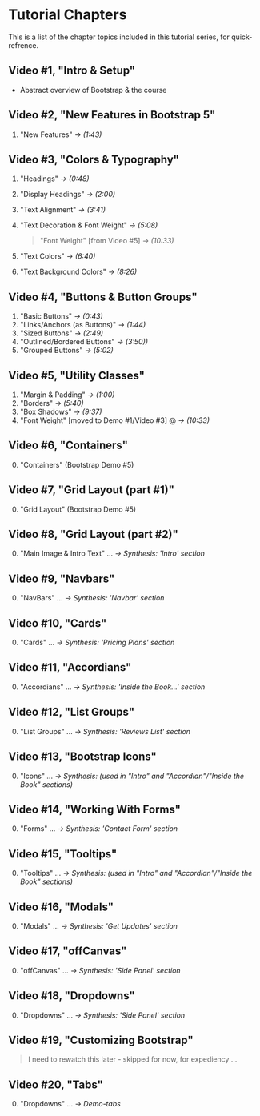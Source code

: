 # Tutorial Chapters

This is a list of the chapter topics included in this tutorial series, for quick-refrence.

## Video #1, "Intro & Setup"

- Abstract overview of Bootstrap & the course

## Video #2, "New Features in Bootstrap 5"

1. "New Features" _->_ _(1:43)_

## Video #3, "Colors & Typography"

1. "Headings" _->_ _(0:48)_
2. "Display Headings" _->_ _(2:00)_
3. "Text Alignment" _->_ _(3:41)_
4. "Text Decoration & Font Weight" _->_ _(5:08)_

   > "Font Weight" [from Video #5] _->_ _(10:33)_

5. "Text Colors" _->_ _(6:40)_
6. "Text Background Colors" _->_ _(8:26)_

## Video #4, "Buttons & Button Groups"

1. "Basic Buttons" _->_ _(0:43)_
2. "Links/Anchors (as Buttons)" _->_ _(1:44)_
3. "Sized Buttons" _->_ _(2:49)_
4. "Outlined/Bordered Buttons" _->_ _(3:50))_
5. "Grouped Buttons" _->_ _(5:02)_

## Video #5, "Utility Classes"

1. "Margin & Padding" _->_ _(1:00)_
2. "Borders" _->_ _(5:40)_
3. "Box Shadows" _->_ _(9:37)_
4. "Font Weight" [moved to Demo #1/Video #3] @ _->_ _(10:33)_

## Video #6, "Containers"

0. "Containers" (Bootstrap Demo #5)

## Video #7, "Grid Layout (part #1)"

0. "Grid Layout" (Bootstrap Demo #5)

## Video #8, "Grid Layout (part #2)"

0. "Main Image & Intro Text" ... _->_ _Synthesis: 'Intro' section_

## Video #9, "Navbars"

0. "NavBars" ... _->_ _Synthesis: 'Navbar' section_

## Video #10, "Cards"

0. "Cards" ... _->_ _Synthesis: 'Pricing Plans' section_

## Video #11, "Accordians"

0. "Accordians" ... _->_ _Synthesis: 'Inside the Book...' section_

## Video #12, "List Groups"

0. "List Groups" ... _->_ _Synthesis: 'Reviews List' section_

## Video #13, "Bootstrap Icons"

0. "Icons" ... _->_ _Synthesis: (used in "Intro" and "Accordian"/"Inside the Book" sections)_

## Video #14, "Working With Forms"

0. "Forms" ... _->_ _Synthesis: 'Contact Form' section_

## Video #15, "Tooltips"

0. "Tooltips" ... _->_ _Synthesis: (used in "Intro" and "Accordian"/"Inside the Book" sections)_

## Video #16, "Modals"

0. "Modals" ... _->_ _Synthesis: 'Get Updates' section_

## Video #17, "offCanvas"

0. "offCanvas" ... _->_ _Synthesis: 'Side Panel' section_

## Video #18, "Dropdowns"

0. "Dropdowns" ... _->_ _Synthesis: 'Side Panel' section_

## Video #19, "Customizing Bootstrap"

> I need to rewatch this later - skipped for now, for expediency ...

<!-- 0. ""
1. "" _->_ _(0:00)_
2. "" _->_ _(0:00)_
3. "" _->_ _(0:00)_
4. "" _->_ _(0:00)_
5. "" _->_ _(0:00)_
6. "" _->_ _(0:00)_ -->

## Video #20, "Tabs"

0. "Dropdowns" ... _->_ _Demo-tabs_

<!-- ## Video #13

0. ""
1. "" _->_ _(0:00)_
2. "" _->_ _(0:00)_
3. "" _->_ _(0:00)_
4. "" _->_ _(0:00)_
5. "" _->_ _(0:00)_
6. "" _->_ _(0:00)_ -->
